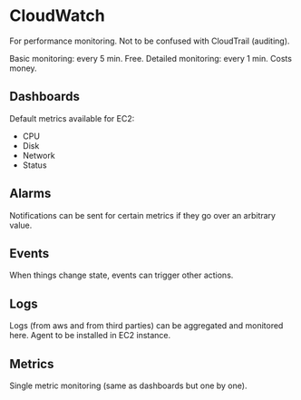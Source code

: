 # CloudWatch

For performance monitoring. Not to be confused with CloudTrail (auditing).

Basic monitoring: every 5 min. Free.
Detailed monitoring: every 1 min. Costs money.

## Dashboards

Default metrics available for EC2:
* CPU
* Disk
* Network
* Status

## Alarms

Notifications can be sent for certain metrics if they go over an arbitrary value.

## Events

When things change state, events can trigger other actions.

## Logs

Logs (from aws and from third parties) can be aggregated and monitored here. Agent to be installed in EC2 instance.

## Metrics

Single metric monitoring (same as dashboards but one by one).
